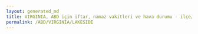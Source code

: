 ```yaml
---
layout: generated_md
title: VIRGINIA, ABD için iftar, namaz vakitleri ve hava durumu - ilçe/eyalet seç
permalink: /ABD/VIRGINIA/LAKESIDE
---
```


<script type="text/javascript">
  var country = ABD;
  var city = VIRGINIA;
  var state = LAKESIDE;
  var lat = 72;
  var lon = 21;
</script>
